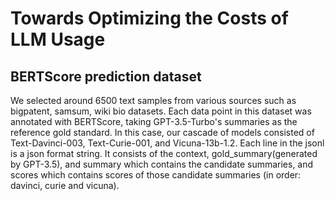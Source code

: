 # Towards Optimizing the Costs of LLM Usage

## BERTScore prediction dataset

We selected around 6500 text samples from various sources such as bigpatent, samsum, wiki bio datasets. Each data point in this dataset was annotated with BERTScore, taking GPT-3.5-Turbo's summaries as the reference gold standard. In this case, our cascade of models consisted of Text-Davinci-003, Text-Curie-001, and Vicuna-13b-1.2. Each line in the jsonl is a json format string. It consists of the context, gold_summary(generated by GPT-3.5), and summary which contains the candidate summaries, and scores which contains scores of those candidate summaries (in order: davinci, curie and vicuna).
